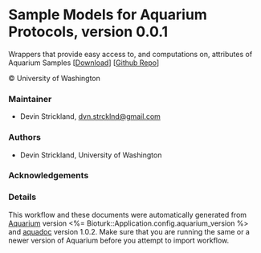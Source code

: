 # Sample Models for Aquarium Protocols, version 0.0.1

Wrappers that provide easy access to, and computations on, attributes of Aquarium Samples [[Download](aq-sample-models.aq)] [[Github Repo](https://github.com/dvnstrcklnd/aq-sample-models)]

&copy; University of Washington


### Maintainer
- Devin Strickland, <dvn.strcklnd@gmail.com>

### Authors
  - Devin Strickland, University of Washington

### Acknowledgements

### Details
This workflow and these documents were automatically generated from
[Aquarium](http://www.aquarium.bio) version <%= Bioturk::Application.config.aquarium_version %> and
[aquadoc](https://github.com/klavinslab/aquadoc) version 1.0.2.
Make sure that you are running the same or a newer version of Aquarium before you attempt to
import workflow.
